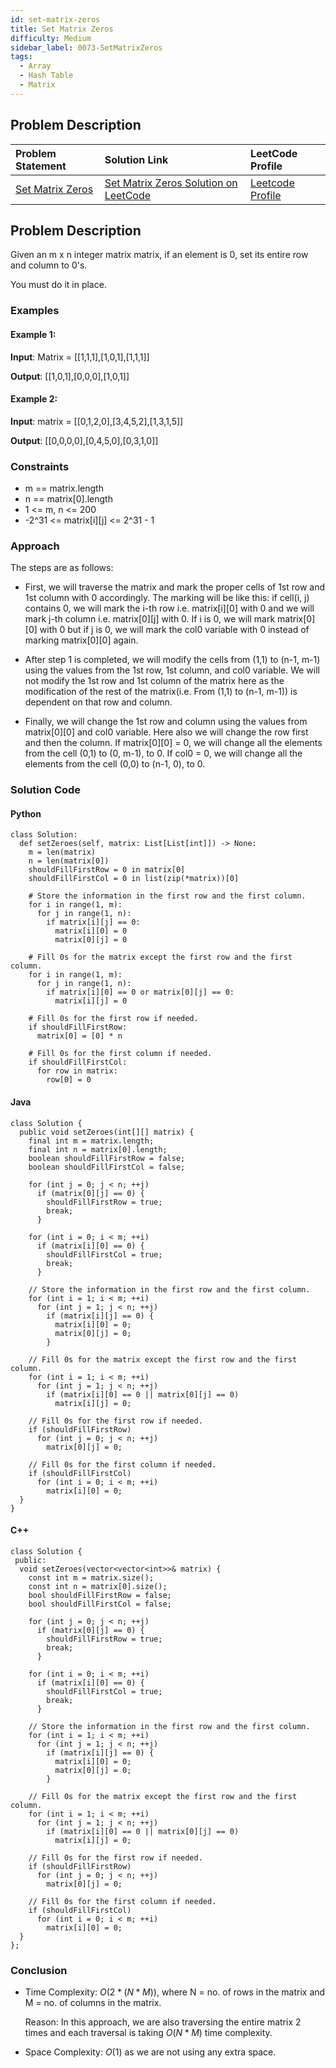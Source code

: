 ```yaml
---
id: set-matrix-zeros
title: Set Matrix Zeros
difficulty: Medium
sidebar_label: 0073-SetMatrixZeros
tags:
  - Array
  - Hash Table
  - Matrix
---
```


## Problem Description

| Problem Statement | Solution Link | LeetCode Profile |
| :---------------- | :------------ | :--------------- |
| [Set Matrix Zeros](https://leetcode.com/problems/set-matrix-zeroes/description/) | [Set Matrix Zeros Solution on LeetCode](https://leetcode.com/problems/set-matrix-zeroes/solutions/) |  [Leetcode Profile](https://leetcode.com/u/debangi_29/) |

## Problem Description

Given an m x n integer matrix matrix, if an element is 0, set its entire row and column to 0's.

You must do it in place.

 

### Examples

#### Example 1:

**Input**: 
Matrix = [[1,1,1],[1,0,1],[1,1,1]]

**Output**: [[1,0,1],[0,0,0],[1,0,1]]

#### Example 2:
**Input**: matrix = [[0,1,2,0],[3,4,5,2],[1,3,1,5]]

**Output**: [[0,0,0,0],[0,4,5,0],[0,3,1,0]]


### Constraints

- m == matrix.length
- n == matrix[0].length
- 1 <= m, n <= 200
- -2^31 <= matrix[i][j] <= 2^31 - 1

### Approach

The steps are as follows:

- First, we will traverse the matrix and mark the proper cells of 1st row and 1st column with 0 accordingly. The marking will be like this: if cell(i, j) contains 0, we will mark the i-th row i.e. matrix[i][0] with 0 and we will mark j-th column i.e. matrix[0][j] with 0.
If i is 0, we will mark matrix[0][0] with 0 but if j is 0, we will mark the col0 variable with 0 instead of marking matrix[0][0] again.

- After step 1 is completed, we will modify the cells from (1,1) to (n-1, m-1) using the values from the 1st row, 1st column, and col0 variable.
We will not modify the 1st row and 1st column of the matrix here as the modification of the rest of the matrix(i.e. From (1,1) to (n-1, m-1)) is dependent on that row and column.

- Finally, we will change the 1st row and column using the values from matrix[0][0] and col0 variable. Here also we will change the row first and then the column.
If matrix[0][0] = 0, we will change all the elements from the cell (0,1) to (0, m-1), to 0.
If col0 = 0, we will change all the elements from the cell (0,0) to (n-1, 0), to 0.

### Solution Code

#### Python

```
class Solution:
  def setZeroes(self, matrix: List[List[int]]) -> None:
    m = len(matrix)
    n = len(matrix[0])
    shouldFillFirstRow = 0 in matrix[0]
    shouldFillFirstCol = 0 in list(zip(*matrix))[0]

    # Store the information in the first row and the first column.
    for i in range(1, m):
      for j in range(1, n):
        if matrix[i][j] == 0:
          matrix[i][0] = 0
          matrix[0][j] = 0

    # Fill 0s for the matrix except the first row and the first column.
    for i in range(1, m):
      for j in range(1, n):
        if matrix[i][0] == 0 or matrix[0][j] == 0:
          matrix[i][j] = 0

    # Fill 0s for the first row if needed.
    if shouldFillFirstRow:
      matrix[0] = [0] * n

    # Fill 0s for the first column if needed.
    if shouldFillFirstCol:
      for row in matrix:
        row[0] = 0

```

#### Java

```
class Solution {
  public void setZeroes(int[][] matrix) {
    final int m = matrix.length;
    final int n = matrix[0].length;
    boolean shouldFillFirstRow = false;
    boolean shouldFillFirstCol = false;

    for (int j = 0; j < n; ++j)
      if (matrix[0][j] == 0) {
        shouldFillFirstRow = true;
        break;
      }

    for (int i = 0; i < m; ++i)
      if (matrix[i][0] == 0) {
        shouldFillFirstCol = true;
        break;
      }

    // Store the information in the first row and the first column.
    for (int i = 1; i < m; ++i)
      for (int j = 1; j < n; ++j)
        if (matrix[i][j] == 0) {
          matrix[i][0] = 0;
          matrix[0][j] = 0;
        }

    // Fill 0s for the matrix except the first row and the first column.
    for (int i = 1; i < m; ++i)
      for (int j = 1; j < n; ++j)
        if (matrix[i][0] == 0 || matrix[0][j] == 0)
          matrix[i][j] = 0;

    // Fill 0s for the first row if needed.
    if (shouldFillFirstRow)
      for (int j = 0; j < n; ++j)
        matrix[0][j] = 0;

    // Fill 0s for the first column if needed.
    if (shouldFillFirstCol)
      for (int i = 0; i < m; ++i)
        matrix[i][0] = 0;
  }
}
```

#### C++

```
class Solution {
 public:
  void setZeroes(vector<vector<int>>& matrix) {
    const int m = matrix.size();
    const int n = matrix[0].size();
    bool shouldFillFirstRow = false;
    bool shouldFillFirstCol = false;

    for (int j = 0; j < n; ++j)
      if (matrix[0][j] == 0) {
        shouldFillFirstRow = true;
        break;
      }

    for (int i = 0; i < m; ++i)
      if (matrix[i][0] == 0) {
        shouldFillFirstCol = true;
        break;
      }

    // Store the information in the first row and the first column.
    for (int i = 1; i < m; ++i)
      for (int j = 1; j < n; ++j)
        if (matrix[i][j] == 0) {
          matrix[i][0] = 0;
          matrix[0][j] = 0;
        }

    // Fill 0s for the matrix except the first row and the first column.
    for (int i = 1; i < m; ++i)
      for (int j = 1; j < n; ++j)
        if (matrix[i][0] == 0 || matrix[0][j] == 0)
          matrix[i][j] = 0;

    // Fill 0s for the first row if needed.
    if (shouldFillFirstRow)
      for (int j = 0; j < n; ++j)
        matrix[0][j] = 0;

    // Fill 0s for the first column if needed.
    if (shouldFillFirstCol)
      for (int i = 0; i < m; ++i)
        matrix[i][0] = 0;
  }
};

```

### Conclusion

- Time Complexity: $O(2*(N*M))$, where N = no. of rows in the matrix and M = no. of columns in the matrix.

  Reason: In this approach, we are also traversing the entire matrix 2 times and each traversal is taking $O(N*M)$ time complexity.

- Space Complexity: $O(1)$ as we are not using any extra space.
